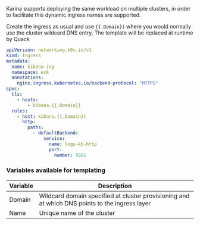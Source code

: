 Karina supports deploying the same workload on multiple clusters, in order to facilitate this dynamic ingress names are supported.

Create the ingress as usual and use `{{.Domain}}` where you would normally use the cluster wildcard DNS entry, The template will be replaced at runtime by Quack


```yaml
apiVersion: networking.k8s.io/v1
kind: Ingress
metadata:
  name: kibana-ing
  namespace: eck
  annotations:
    nginx.ingress.kubernetes.io/backend-protocol: "HTTPS"
spec:
  tls:
    - hosts:
        - kibana.{{.Domain}}
  rules:
    - host: kibana.{{.Domain}}
      http:
        paths:
          - defaultBackend:
              service:
                name: logs-kb-http
                port:
                  number: 5601
```



### Variables available for templating

| Variable | Description                                                  |
| -------- | ------------------------------------------------------------ |
| Domain   | Wildcard domain specified at cluster provisioning and at which DNS points to the ingress layer |
| Name     | Unique name of the cluster                                   |

